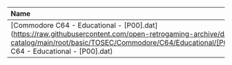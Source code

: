|Name|Size|
|:---|---:|
|[Commodore C64 - Educational - [P00].dat](https://raw.githubusercontent.com/open-retrogaming-archive/dat-catalog/main/root/basic/TOSEC/Commodore/C64/Educational/[P00]/Commodore C64 - Educational - [P00].dat)|310831|
